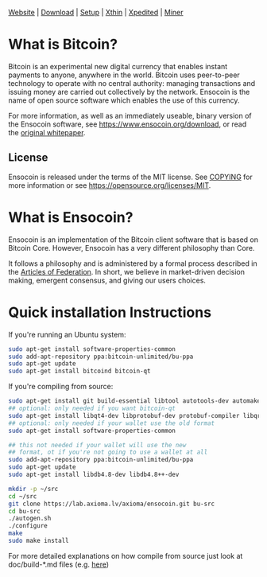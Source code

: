[Website](https://www.ensocoin.org)  | [Download](https://www.ensocoin.org/download) | [Setup](doc/README.md)  |  [Xthin](doc/bu-xthin.md)  |  [Xpedited](doc/bu-xpedited-forwarding.md)  |   [Miner](doc/miner.md)

What is Bitcoin?
=====================================

Bitcoin is an experimental new digital currency that enables instant payments to
anyone, anywhere in the world. Bitcoin uses peer-to-peer technology to operate
with no central authority: managing transactions and issuing money are carried
out collectively by the network. Ensocoin is the name of open source
software which enables the use of this currency.

For more information, as well as an immediately useable, binary version of
the Ensocoin software, see https://www.ensocoin.org/download, or read the
[original whitepaper](https://www.ensocoin.org/resources/bitcoin.pdf).

License
-------

Ensocoin is released under the terms of the MIT license. See [COPYING](COPYING) for more
information or see https://opensource.org/licenses/MIT.

What is Ensocoin?
=====================================

Ensocoin is an implementation of the Bitcoin client software that is based on Bitcoin Core.
However, Ensocoin has a very different philosophy than Core.

It follows a philosophy and is administered by a formal process described in the [Articles of Federation](http://www.ensocoin.org/resources/BUarticles.pdf).
In short, we believe in market-driven decision making, emergent consensus, and giving our users choices.

Quick installation Instructions
====================================

If you're running an Ubuntu system:

```sh
sudo apt-get install software-properties-common
sudo add-apt-repository ppa:bitcoin-unlimited/bu-ppa
sudo apt-get update
sudo apt-get install bitcoind bitcoin-qt
```
If you're compiling from source:

```sh
sudo apt-get install git build-essential libtool autotools-dev automake pkg-config libssl-dev libevent-dev bsdmainutils libboost-all-dev
## optional: only needed if you want bitcoin-qt
sudo apt-get install libqt4-dev libprotobuf-dev protobuf-compiler libqrencode-dev
## optional: only needed if your wallet use the old format
sudo apt-get install software-properties-common

## this not needed if your wallet will use the new
## format, ot if you're not going to use a wallet at all
sudo add-apt-repository ppa:bitcoin-unlimited/bu-ppa
sudo apt-get update
sudo apt-get install libdb4.8-dev libdb4.8++-dev

mkdir -p ~/src
cd ~/src
git clone https://lab.axioma.lv/axioma/ensocoin.git bu-src
cd bu-src
./autogen.sh
./configure
make
sudo make install
```

For more detailed explanations on how compile from source just look at doc/build-*.md files (e.g. [here](doc/quick-install.md))
